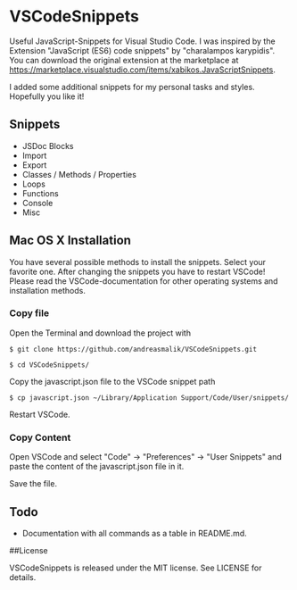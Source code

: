 # VSCodeSnippets

Useful JavaScript-Snippets for Visual Studio Code. I was inspired by the Extension "JavaScript (ES6) code snippets" 
by "charalampos karypidis". You can download the original extension at the marketplace at 
https://marketplace.visualstudio.com/items/xabikos.JavaScriptSnippets. 

I added some additional snippets for my personal tasks and styles. Hopefully you like it!


## Snippets

* JSDoc Blocks
* Import
* Export 
* Classes / Methods / Properties
* Loops
* Functions
* Console
* Misc


## Mac OS X Installation

You have several possible methods to install the snippets. Select your favorite one. 
After changing the snippets you have to restart VSCode! Please read the VSCode-documentation
for other operating systems and installation methods.

### Copy file

Open the Terminal and download the project with

```
$ git clone https://github.com/andreasmalik/VSCodeSnippets.git

$ cd VSCodeSnippets/
```

Copy the javascript.json file to the VSCode snippet path

```
$ cp javascript.json ~/Library/Application Support/Code/User/snippets/
```

Restart VSCode.

### Copy Content 

Open VSCode and select "Code" -> "Preferences" -> "User Snippets" and paste the content of the javascript.json file in it.

Save the file.


## Todo

* Documentation with all commands as a table in README.md.


##License

VSCodeSnippets is released under the MIT license. See LICENSE for details.
